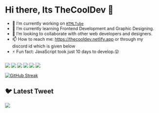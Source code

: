 # Hi there, Its TheCoolDev 👋


- 🔭 I’m currently working on [`HTMLTube`](https://github.com/TheCoolGDev/htmltube)
- 🌱 I’m currently learning Frontend Development and Graphic Designing.
- 👯 I’m looking to collaborate with other web developers and designers.
- 📫 How to reach me: https://thecooldev.netlify.app or through my discord id which is given below
- ⚡ Fun fact: JavaScript took just 10 days to develop.😲

###

<img src = "https://img.shields.io/badge/-UNITY-000000?logo=unity&logoColor=fff&style=for-the-badge"> <img src = "https://img.shields.io/badge/-figma-red?logo=figma&logoColor=white&black&style=for-the-badge"> <img src = "https://img.shields.io/badge/-JAVASCRIPT-yellow?style=for-the-badge"> <img src = "https://img.shields.io/badge/-BLENDER-F5792A?logo=blender&logoColor=fff&style=for-the-badge">  <img src = "https://img.shields.io/badge/-HTML-e34f26?logo=html5&logoColor=fff&style=for-the-badge"> ![](https://dcbadge.vercel.app/api/shield/778832929186906123?style=for-the-badge)


<!-- - [![Join our Discord server!](https://invidget.switchblade.xyz/RPC9PNJrSt)](http://discord.gg/RPC9PNJrSt)
 -->


<!-- ![Github Stats](https://github-readme-stats.vercel.app/api?username=TheCoolGDev&hide_border=true&show_icons=true&theme=onedark)  -->
<!-- [![GitHub Streak](http://github-readme-streak-stats.herokuapp.com?user=TheCoolGDev&theme=onedark&hide_border=true&date_format=M%20j%5B%2C%20Y%5D)](https://git.io/streak-stats) -->
[![GitHub Streak](https://streak-stats.demolab.com?user=thecoolgdev&theme=github-dark-blue&border_radius=10&date_format=j%20M%5B%20Y%5D)](https://git.io/streak-stats)
<!-- 
[![@thecooldev's Holopin board](https://holopin.io/api/user/board?user=thecooldev)](https://holopin.io/@thecooldev)
 -->
 
 
## 🐦 Latest Tweet
[![](https://gtce.itsvg.in/api?username=thecooldev_&theme=github_dark)](https://github.com/VishwaGauravIn/github-twitter-card-embed)




